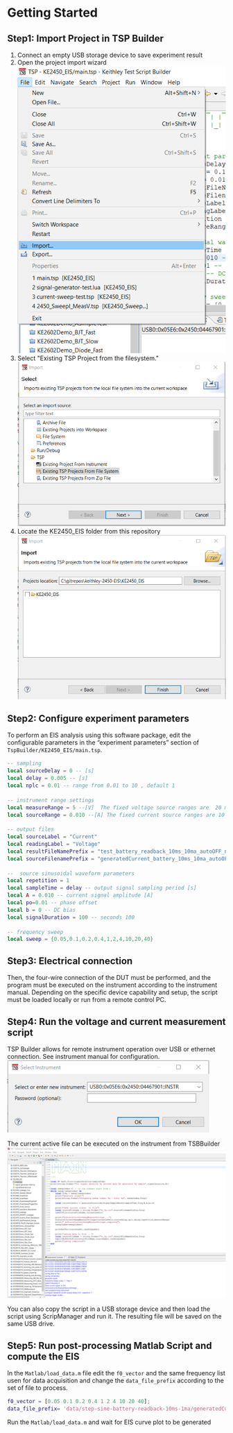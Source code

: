 # Getting Started

## Step1: Import Project in TSP Builder

1. Connect an empty USB storage device to save experiment result
2. Open the project import wizard ![TSB import](media/tsp_builder_import.png)
3. Select "Existing TSP Project from the filesystem." ![TSB import2](media/tsp_builder_import_02.png)
4. Locate the KE2450_EIS folder from this repository ![TSB import3](media/tsp_builder_import_03.png)

## Step2: Configure experiment parameters

To perform an EIS analysis using this software package, edit the configurable parameters in the “experiment parameters” section of `TspBuilder/KE2450_EIS/main.tsp`. 

```lua
-- sampling
local sourceDelay = 0 -- [s]
local delay = 0.005 -- [s]
local nplc = 0.01 -- range from 0.01 to 10 , default 1

-- instrument range settings
local measureRange = 5 --[V]  The fixed voltage source ranges are  20 mV, 200 mV, 2 V, 20 V, and 200 V.
local sourceRange = 0.010 --[A] The fixed current source ranges are 10 nA, 100 nA, 1 microA, 10 microA, 100 microA, 1 mA, 10 mA, 100 mA, and 1 A

-- output files 
local sourceLabel = "Current"
local readingLabel = "Voltage"
local resultFileNamePrefix = "test_battery_readback_10ms_10ma_autoOFF_nplc_05"
local sourceFilenamePrefix = "generatedCurrent_battery_10ms_10ma_autoOFF_nplc_05"

--  source sinusoidal waveform parameters
local repetition = 1
local sampleTime = delay -- output signal sampling period [s]
local A = 0.010 -- current signal amplitude [A]
local po=0.01 -- phase offset
local b = 0 -- DC bias
local signalDuration = 100 -- seconds 100

-- frequency sweep
local sweep = {0.05,0.1,0.2,0.4,1,2,4,10,20,40}

```

## Step3: Electrical connection

Then, the four-wire connection of the DUT must be performed, and the program must be executed on the instrument according to the instrument manual. Depending on the specific device capability and setup, the script must be loaded locally or run from a remote control PC.

## Step4: Run the voltage and current measurement script

TSP Builder allows for remote instrument operation over USB or ethernet connection. See instrument manual for configuration. 
![Open instrument](media/tsp_builder_open_instrument.png)

The current active file can be executed on the instrument from TSBBuilder
![Run from PC](media/tst_builder_run_from_pc.png)

You can also copy the script in a USB storage device and then load the script using ScripManager and run it.
The resulting file will be saved on the same USB drive.

## Step5: Run post-processing Matlab Script and compute the EIS

In the `Matlab/load_data.m` file edit the `f0_vector` and the same frequency list usen for data acquisition and change the `data_file_prefix` according to the set of file to process.

```Matlab
f0_vector = [0.05 0.1 0.2 0.4 1 2 4 10 20 40];
data_file_prefix= 'data/step-sine-battery-readback-10ms-1ma/generatedCurrent_10ms_1ma_0.1_';

```

Run the `Matlab/load_data.m` and wait for EIS curve plot to be generated
